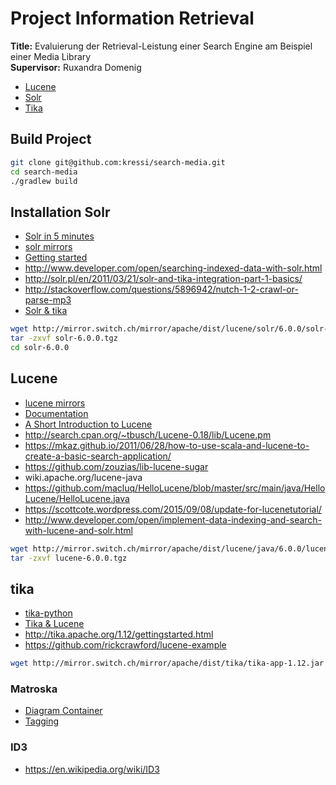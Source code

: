 # Project Information Retrieval

**Title:** Evaluierung der Retrieval-Leistung einer Search Engine am Beispiel einer Media Library  
**Supervisor:** Ruxandra Domenig

- [Lucene](https://lucene.apache.org/)
- [Solr](https://lucene.apache.org/solr/)
- [Tika](http://tika.apache.org/)

## Build Project

```bash
git clone git@github.com:kressi/search-media.git
cd search-media
./gradlew build
```

## Installation Solr

- [Solr in 5 minutes](http://www.solrtutorial.com/solr-in-5-minutes.html)
- [solr mirrors](http://www.apache.org/dyn/closer.lua/lucene/solr/)
- [Getting started](https://cwiki.apache.org/confluence/display/solr/Getting+Started)
- http://www.developer.com/open/searching-indexed-data-with-solr.html
- http://solr.pl/en/2011/03/21/solr-and-tika-integration-part-1-basics/
- http://stackoverflow.com/questions/5896942/nutch-1-2-crawl-or-parse-mp3
- [Solr & tika](http://www.earthmagazine.org/sites/all/modules/search_api_attachments/README.txt)

```bash
wget http://mirror.switch.ch/mirror/apache/dist/lucene/solr/6.0.0/solr-6.0.0.tgz```
tar -zxvf solr-6.0.0.tgz
cd solr-6.0.0
```

## Lucene

- [lucene mirrors](http://www.apache.org/dyn/closer.lua/lucene/java/6.0.0)
- [Documentation](https://lucene.apache.org/core/6_0_0/)
- [A Short Introduction to Lucene](http://oak.cs.ucla.edu/cs144/projects/lucene/)
- http://search.cpan.org/~tbusch/Lucene-0.18/lib/Lucene.pm
- https://mkaz.github.io/2011/06/28/how-to-use-scala-and-lucene-to-create-a-basic-search-application/
- https://github.com/zouzias/lib-lucene-sugar
- wiki.apache.org/lucene-java
- https://github.com/macluq/HelloLucene/blob/master/src/main/java/HelloLucene/HelloLucene.java
- https://scottcote.wordpress.com/2015/09/08/update-for-lucenetutorial/
- http://www.developer.com/open/implement-data-indexing-and-search-with-lucene-and-solr.html

```bash
wget http://mirror.switch.ch/mirror/apache/dist/lucene/java/6.0.0/lucene-6.0.0.tgz
tar -zxvf lucene-6.0.0.tgz
```

## tika

- [tika-python](https://github.com/chrismattmann/tika-python)
- [Tika & Lucene](https://dzone.com/articles/understanding-information)
- http://tika.apache.org/1.12/gettingstarted.html
- https://github.com/rickcrawford/lucene-example

```bash
wget http://mirror.switch.ch/mirror/apache/dist/tika/tika-app-1.12.jar
```

### Matroska

- [Diagram Container](https://www.matroska.org/technical/diagram/index.html)
- [Tagging](https://www.matroska.org/technical/specs/tagging/index.html)

### ID3

- https://en.wikipedia.org/wiki/ID3
